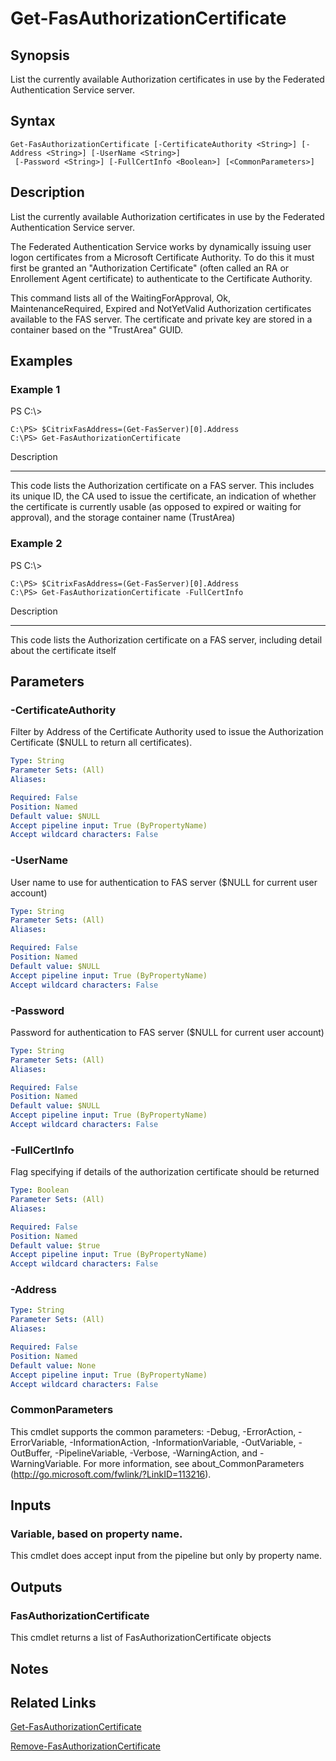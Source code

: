 # Get-FasAuthorizationCertificate

## Synopsis
List the currently available Authorization certificates in use by the Federated Authentication Service server.

## Syntax

```
Get-FasAuthorizationCertificate [-CertificateAuthority <String>] [-Address <String>] [-UserName <String>]
 [-Password <String>] [-FullCertInfo <Boolean>] [<CommonParameters>]
```

## Description
List the currently available Authorization certificates in use by the Federated Authentication Service server.

The Federated Authentication Service works by dynamically issuing user logon certificates from a Microsoft Certificate Authority. 
To do this it must first be granted an "Authorization Certificate" (often called an RA or Enrollement Agent certificate) to authenticate to the Certificate Authority.

This command lists all of the WaitingForApproval, Ok, MaintenanceRequired, Expired and NotYetValid Authorization certificates available to the FAS server. 
The certificate and private key are stored in a container based on the "TrustArea" GUID.

## Examples

### Example 1
PS C:\\\>

```
C:\PS> $CitrixFasAddress=(Get-FasServer)[0].Address
C:\PS> Get-FasAuthorizationCertificate
```

Description

-----------

This code lists the Authorization certificate on a FAS server. 
This includes its unique ID, the CA used to issue the certificate, an indication of whether the certificate is currently usable (as opposed to expired or waiting for approval), and the storage container name (TrustArea)

### Example 2
PS C:\\\>

```
C:\PS> $CitrixFasAddress=(Get-FasServer)[0].Address
C:\PS> Get-FasAuthorizationCertificate -FullCertInfo
```

Description

-----------

This code lists the Authorization certificate on a FAS server, including detail about the certificate itself

## Parameters

### -CertificateAuthority
Filter by Address of the Certificate Authority used to issue the Authorization Certificate ($NULL to return all certificates).

```yaml
Type: String
Parameter Sets: (All)
Aliases:

Required: False
Position: Named
Default value: $NULL
Accept pipeline input: True (ByPropertyName)
Accept wildcard characters: False
```

### -UserName
User name to use for authentication to FAS server ($NULL for current user account)

```yaml
Type: String
Parameter Sets: (All)
Aliases:

Required: False
Position: Named
Default value: $NULL
Accept pipeline input: True (ByPropertyName)
Accept wildcard characters: False
```

### -Password
Password for authentication to FAS server ($NULL for current user account)

```yaml
Type: String
Parameter Sets: (All)
Aliases:

Required: False
Position: Named
Default value: $NULL
Accept pipeline input: True (ByPropertyName)
Accept wildcard characters: False
```

### -FullCertInfo
Flag specifying if details of the authorization certificate should be returned

```yaml
Type: Boolean
Parameter Sets: (All)
Aliases:

Required: False
Position: Named
Default value: $true
Accept pipeline input: True (ByPropertyName)
Accept wildcard characters: False
```

### -Address
```yaml
Type: String
Parameter Sets: (All)
Aliases:

Required: False
Position: Named
Default value: None
Accept pipeline input: True (ByPropertyName)
Accept wildcard characters: False
```

### CommonParameters
This cmdlet supports the common parameters: -Debug, -ErrorAction, -ErrorVariable, -InformationAction, -InformationVariable, -OutVariable, -OutBuffer, -PipelineVariable, -Verbose, -WarningAction, and -WarningVariable.
For more information, see about_CommonParameters (http://go.microsoft.com/fwlink/?LinkID=113216).

## Inputs

### Variable, based on property name.
This cmdlet does accept input from the pipeline but only by property name.

## Outputs

### FasAuthorizationCertificate
This cmdlet returns a list of FasAuthorizationCertificate objects

## Notes

## Related Links

[Get-FasAuthorizationCertificate]()

[Remove-FasAuthorizationCertificate]()



